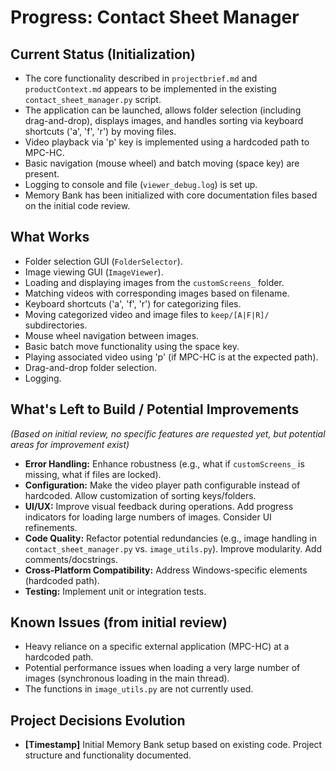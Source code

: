 # Progress: Contact Sheet Manager

## Current Status (Initialization)

-   The core functionality described in `projectbrief.md` and `productContext.md` appears to be implemented in the existing `contact_sheet_manager.py` script.
-   The application can be launched, allows folder selection (including drag-and-drop), displays images, and handles sorting via keyboard shortcuts ('a', 'f', 'r') by moving files.
-   Video playback via 'p' key is implemented using a hardcoded path to MPC-HC.
-   Basic navigation (mouse wheel) and batch moving (space key) are present.
-   Logging to console and file (`viewer_debug.log`) is set up.
-   Memory Bank has been initialized with core documentation files based on the initial code review.

## What Works

-   Folder selection GUI (`FolderSelector`).
-   Image viewing GUI (`ImageViewer`).
-   Loading and displaying images from the `customScreens_` folder.
-   Matching videos with corresponding images based on filename.
-   Keyboard shortcuts ('a', 'f', 'r') for categorizing files.
-   Moving categorized video and image files to `keep/[A|F|R]/` subdirectories.
-   Mouse wheel navigation between images.
-   Basic batch move functionality using the space key.
-   Playing associated video using 'p' (if MPC-HC is at the expected path).
-   Drag-and-drop folder selection.
-   Logging.

## What's Left to Build / Potential Improvements

*(Based on initial review, no specific features are requested yet, but potential areas for improvement exist)*

-   **Error Handling:** Enhance robustness (e.g., what if `customScreens_` is missing, what if files are locked).
-   **Configuration:** Make the video player path configurable instead of hardcoded. Allow customization of sorting keys/folders.
-   **UI/UX:** Improve visual feedback during operations. Add progress indicators for loading large numbers of images. Consider UI refinements.
-   **Code Quality:** Refactor potential redundancies (e.g., image handling in `contact_sheet_manager.py` vs. `image_utils.py`). Improve modularity. Add comments/docstrings.
-   **Cross-Platform Compatibility:** Address Windows-specific elements (hardcoded path).
-   **Testing:** Implement unit or integration tests.

## Known Issues (from initial review)

-   Heavy reliance on a specific external application (MPC-HC) at a hardcoded path.
-   Potential performance issues when loading a very large number of images (synchronous loading in the main thread).
-   The functions in `image_utils.py` are not currently used.

## Project Decisions Evolution

-   **[Timestamp]** Initial Memory Bank setup based on existing code. Project structure and functionality documented.
